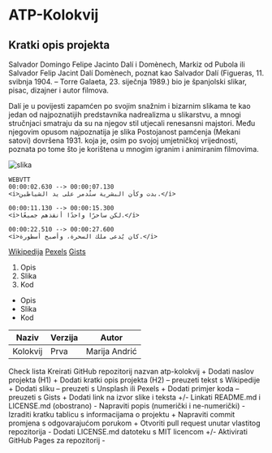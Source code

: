 # ATP-Kolokvij

## Kratki opis projekta

Salvador Domingo Felipe Jacinto Dalí i Domènech, Markiz od Pubola ili Salvador Felip Jacint Dalí Domènech, poznat kao Salvador Dalí (Figueras, 11. svibnja 1904. – Torre Galaeta, 23. siječnja 1989.) bio je španjolski slikar, pisac, dizajner i autor filmova.

Dalí je u povijesti zapamćen po svojim snažnim i bizarnim slikama te kao jedan od najpoznatijih predstavnika nadrealizma u slikarstvu, a mnogi stručnjaci smatraju da su na njegov stil utjecali renesansni majstori. Među njegovim opusom najpoznatija je slika Postojanost pamćenja (Mekani satovi) dovršena 1931. koja je, osim po svojoj umjetničkoj vrijednosti, poznata po tome što je korištena u mnogim igranim i animiranim filmovima.

![slika](https://www.pexels.com/photo/a-stained-glass-window-in-a-church-with-a-sun-27856440/)

```
WEBVTT
00:00:02.630 --> 00:00:07.130
<i>بدت وكأن البشرية ستُدمر على يد الشياطين.</i>

00:00:11.130 --> 00:00:15.300
<i>لكن ساحرًا واحدًا أنقذهم جميعًا.</i>

00:00:22.510 --> 00:00:27.600
<i>كان يُدعى ملك السحرة، وأصبح أسطورة.</i>
```
[Wikipedija](https://hr.wikipedia.org/wiki/Glavna_stranica)
[Pexels](https://www.pexels.com/photo/a-stained-glass-window-in-a-church-with-a-sun-27856440/)
[Gists](https://gist.github.com/discover)

1. Opis
2. Slika
3. Kod

- Opis
- Slika
- Kod

| Naziv | Verzija | Autor |
|--------|--------|-----------|
| Kolokvij | Prva | Marija Andrić|

Check lista
 Kreirati GitHub repozitorij nazvan atp-kolokvij +
 Dodati naslov projekta (H1) +
 Dodati kratki opis projekta (H2) – preuzeti tekst s Wikipedije +
 Dodati sliku – preuzeti s Unsplash ili Pexels +
 Dodati primjer koda – preuzeti s Gists +
 Dodati link na izvor slike i teksta +/-
 Linkati README.md i LICENSE.md (obostrano) -
 Napraviti popis (numerički i ne-numerički) -
 Izraditi kratku tablicu s informacijama o projektu +
 Napraviti commit promjena s odgovarajućom porukom +
 Otvoriti pull request unutar vlastitog repozitorija -
 Dodati LICENSE.md datoteku s MIT licencom +/-
 Aktivirati GitHub Pages za repozitorij -
